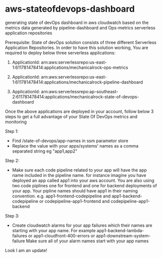 # aws-stateofdevops-dashboard

generating state of devOps dashboard in aws cloudwatch based on the metrics data generated by pipeline-dashboard and Ops-metrics serverless application repositories

Prerequisite:
State of devOps solution consists of three different Serverless Application Repositories. In order to have this solution working, You are required to deploy below three serverless applications:

1. ApplicationId: arn:aws:serverlessrepo:us-east-1:611781478414:applications/mechanicalrock-ops-metrics

2. ApplicationId: arn:aws:serverlessrepo:us-east-1:611781478414:applications/mechanicalrock-pipeline-dashboard

3. ApplicationId: arn:aws:serverlessrepo:ap-southeast-2:611781478414:applications/mechanicalrock-state-of-devops-dashboard

Once the above applications are deployed in your account, follow below 3 steps to get a full advantage of your State Of DevOps metrics and monitoring

Step 1:

-   Find /state-of-devops/app-names in ssm parametor store
-   Replace the value with your apps/systems' names as a comma separated string eg "app1,app2"

Step 2:

-   Make sure each code pipeline related to your app will have the app name included in the pipeline name. for instance imagine you have deployed an app called app1 into your aws account. You are also using two code piplines one for frontend and one for backend deployments of your app. Your pipline names should have app1 in their naming convention. e.g. app1-frontend-codepipeline and app1-backend-codepipeline or codepipeline-app1-frontend and codepipeline-app1-backend

Step 3:

-   Create cloudwatch alarms for your app failures which their names are starting with your app name. For example app1-backend-lambda-failures or app1-cloudfront-400-errors or app1-downstream-system-failure
    Make sure all of your alarm names start with your app names

Look I am an update!
